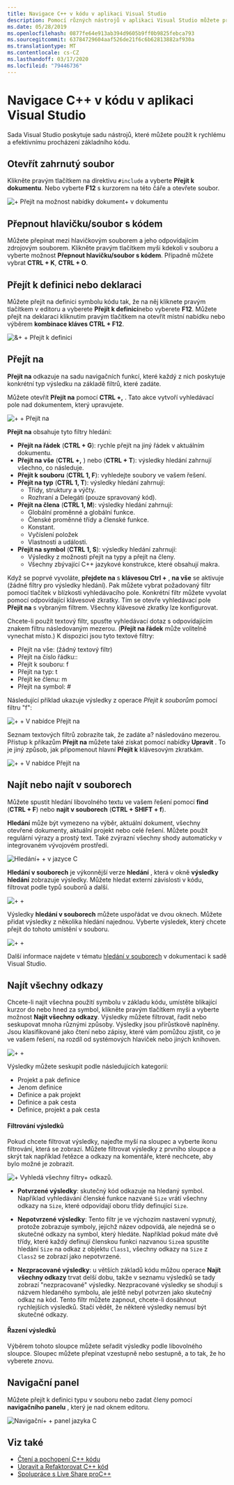 ```yaml
---
title: Navigace C++ v kódu v aplikaci Visual Studio
description: Pomocí různých nástrojů v aplikaci Visual Studio můžete procházet C++ základ kódu.
ms.date: 05/28/2019
ms.openlocfilehash: 0877fe64e913ab394d9605b9ff0b9825febca793
ms.sourcegitcommit: 63784729604aaf526de21f6c6b62813882af930a
ms.translationtype: MT
ms.contentlocale: cs-CZ
ms.lasthandoff: 03/17/2020
ms.locfileid: "79446736"
---
```

# <a name="navigate-c-code-in-visual-studio"></a>Navigace C++ v kódu v aplikaci Visual Studio

Sada Visual Studio poskytuje sadu nástrojů, které můžete použít k rychlému a efektivnímu procházení základního kódu.

## <a name="open-an-included-file"></a>Otevřít zahrnutý soubor

Klikněte pravým tlačítkem na direktivu `#include` a vyberte **Přejít k dokumentu**. Nebo vyberte **F12** s kurzorem na této čáře a otevřete soubor.

![&#43; Přejít na možnost nabídky dokument&#43; v dokumentu](../ide/media/go-to-document.png "Přejít k dokumentu")

## <a name="toggle-headercode-file"></a>Přepnout hlavičku/soubor s kódem

Můžete přepínat mezi hlavičkovým souborem a jeho odpovídajícím zdrojovým souborem. Klikněte pravým tlačítkem myši kdekoli v souboru a vyberte možnost **Přepnout hlavičku/soubor s kódem**. Případně můžete vybrat **CTRL + K**, **CTRL + O**.

## <a name="go-to-definitiondeclaration"></a>Přejít k definici nebo deklaraci

Můžete přejít na definici symbolu kódu tak, že na něj kliknete pravým tlačítkem v editoru a vyberete **Přejít k definici**nebo vyberete **F12**. Můžete přejít na deklaraci kliknutím pravým tlačítkem na otevřít místní nabídku nebo výběrem **kombinace kláves CTRL + F12**.

![&&#43; &#43; Přejít k definici](../ide/media/go-to-def.png "Přejít k definici")

## <a name="go-to"></a>Přejít na

**Přejít na** odkazuje na sadu navigačních funkcí, které každý z nich poskytuje konkrétní typ výsledku na základě filtrů, které zadáte. 

Můžete otevřít **Přejít na** pomocí **CTRL +,** . Tato akce vytvoří vyhledávací pole nad dokumentem, který upravujete.

![&#43; &#43; Přejít na](../ide/media/go-to-cpp.png "Přejít na")

**Přejít na** obsahuje tyto filtry hledání:

- **Přejít na řádek** (**CTRL + G**): rychle přejít na jiný řádek v aktuálním dokumentu.
- **Přejít na vše** (**CTRL +,** ) nebo (**CTRL + T**): výsledky hledání zahrnují všechno, co následuje.
- **Přejít k souboru** (**CTRL 1, F**): vyhledejte soubory ve vašem řešení.
- **Přejít na typ** (**CTRL 1, T**): výsledky hledání zahrnují:
  - Třídy, struktury a výčty.
  - Rozhraní a Delegáti (pouze spravovaný kód).
- **Přejít na člena** (**CTRL 1, M**): výsledky hledání zahrnují:
  - Globální proměnné a globální funkce.
  - Členské proměnné třídy a členské funkce.
  - Konstant.
  - Vyčíslení položek
  - Vlastnosti a události.
- **Přejít na symbol** (**CTRL 1, S**): výsledky hledání zahrnují:
  - Výsledky z možnosti přejít na typy a přejít na členy.
  - Všechny zbývající C++ jazykové konstrukce, které obsahují makra.

Když se poprvé vyvoláte, **přejdete na** s **klávesou Ctrl +** , **na vše** se aktivuje (žádné filtry pro výsledky hledání). Pak můžete vybrat požadovaný filtr pomocí tlačítek v blízkosti vyhledávacího pole. Konkrétní filtr můžete vyvolat pomocí odpovídající klávesové zkratky. Tím se otevře vyhledávací pole **Přejít na** s vybraným filtrem. Všechny klávesové zkratky lze konfigurovat.

Chcete-li použít textový filtr, spusťte vyhledávací dotaz s odpovídajícím znakem filtru následovaným mezerou. (**Přejít na řádek** může volitelně vynechat místo.) K dispozici jsou tyto textové filtry:

- Přejít na vše: (žádný textový filtr)
- Přejít na číslo řádku::
- Přejít k souboru: f
- Přejít na typ: t
- Přejít ke členu: m
- Přejít na symbol: #

Následující příklad ukazuje výsledky z operace *Přejít k souborům* pomocí filtru "f":

![&#43; &#43; V nabídce Přejít na](../ide/media/vs2017-go-to-results.png "Přejít na nabídku")

Seznam textových filtrů zobrazíte tak, že zadáte a? následováno mezerou. Přístup k příkazům **Přejít na** můžete také získat pomocí nabídky **Upravit** . To je jiný způsob, jak připomenout hlavní **Přejít k** klávesovým zkratkám.

![&#43; &#43; V nabídce Přejít na](../ide/media/go-to-menu-cpp.png "Přejít na nabídku")

## <a name="find-or-find-in-files"></a>Najít nebo najít v souborech

Můžete spustit hledání libovolného textu ve vašem řešení pomocí **find** (**CTRL + F**) nebo **najít v souborech** (**CTRL + SHIFT + f**).

**Hledání** může být vymezeno na výběr, aktuální dokument, všechny otevřené dokumenty, aktuální projekt nebo celé řešení. Můžete použít regulární výrazy a prostý text. Také zvýrazní všechny shody automaticky v integrovaném vývojovém prostředí.

![Hledání&#43; &#43; v jazyce C](../ide/media/find-cpp.png "Hledání")

**Hledání v souborech** je výkonnější verze **hledání** , která v okně **výsledky hledání** zobrazuje výsledky. Můžete hledat externí závislosti v kódu, filtrovat podle typů souborů a další. 

![&#43; &#43;](../ide/media/find-in-files-cpp.png "Najít v souborech")

Výsledky **hledání v souborech** můžete uspořádat ve dvou oknech. Můžete přidat výsledky z několika hledání najednou. Vyberte výsledek, který chcete přejít do tohoto umístění v souboru.

![&#43; &#43;](../ide/media/vs2017-find-in-files-results.png "Najít v souborech")

Další informace najdete v tématu [hledání v souborech](/visualstudio/ide/find-in-files) v dokumentaci k sadě Visual Studio.

## <a name="find-all-references"></a>Najít všechny odkazy

Chcete-li najít všechna použití symbolu v základu kódu, umístěte blikající kurzor do nebo hned za symbol, klikněte pravým tlačítkem myši a vyberte možnost **Najít všechny odkazy**. Výsledky můžete filtrovat, řadit nebo seskupovat mnoha různými způsoby. Výsledky jsou přírůstkově naplněny. Jsou klasifikované jako čtení nebo zápisy, které vám pomůžou zjistit, co je ve vašem řešení, na rozdíl od systémových hlaviček nebo jiných knihoven.

![&#43; &#43;](../ide/media/find-all-references-results-cpp.png "Najít všechny odkazy")

Výsledky můžete seskupit podle následujících kategorií:

- Projekt a pak definice
- Jenom definice
- Definice a pak projekt
- Definice a pak cesta
- Definice, projekt a pak cesta

#### <a name="filter-results"></a>Filtrování výsledků

Pokud chcete filtrovat výsledky, najeďte myší na sloupec a vyberte ikonu filtrování, která se zobrazí. Můžete filtrovat výsledky z prvního sloupce a skrýt tak například řetězce a odkazy na komentáře, které nechcete, aby bylo možné je zobrazit.

![&#43; Vyhledá všechny filtry&#43; odkazů.](../ide/media/find-all-references-filters-cpp.png "Najít všechny odkazy na filtry")

- **Potvrzené výsledky**: skutečný kód odkazuje na hledaný symbol. Například vyhledávání členské funkce nazvané `Size` vrátí všechny odkazy na `Size`, které odpovídají oboru třídy definující `Size`.

- **Nepotvrzené výsledky**: Tento filtr je ve výchozím nastavení vypnutý, protože zobrazuje symboly, jejichž název odpovídá, ale nejedná se o skutečné odkazy na symbol, který hledáte. Například pokud máte dvě třídy, které každý definují členskou funkci nazvanou `Size`a spustíte hledání `Size` na odkaz z objektu `Class1`, všechny odkazy na `Size` z `Class2` se zobrazí jako nepotvrzené.

- **Nezpracované výsledky**: u větších základů kódu můžou operace **Najít všechny odkazy** trvat delší dobu, takže v seznamu výsledků se tady zobrazí "nezpracované" výsledky. Nezpracované výsledky se shodují s názvem hledaného symbolu, ale ještě nebyl potvrzen jako skutečný odkaz na kód. Tento filtr můžete zapnout, chcete-li dosáhnout rychlejších výsledků. Stačí vědět, že některé výsledky nemusí být skutečné odkazy.

#### <a name="sort-results"></a>Řazení výsledků

Výběrem tohoto sloupce můžete seřadit výsledky podle libovolného sloupce. Sloupec můžete přepínat vzestupně nebo sestupně, a to tak, že ho vyberete znovu.

## <a name="navigation-bar"></a>Navigační panel

Můžete přejít k definici typu v souboru nebo zadat členy pomocí **navigačního panelu** , který je nad oknem editoru.

![Navigační&#43; &#43; panel jazyka C](../ide/media/navbar-cpp.png "Navigační panel")

## <a name="see-also"></a>Viz také

- [Čtení a pochopení C++ kódu](read-and-understand-code-cpp.md)</br>
- [Upravit a Refaktorovat C++ kód](read-and-understand-code-cpp.md)</br>
- [Spolupráce s Live Share proC++](live-share-cpp.md)
